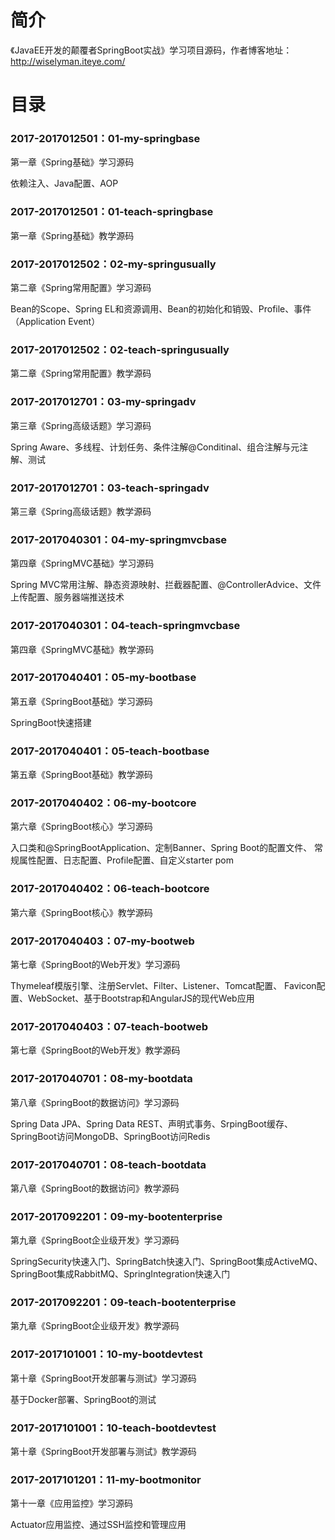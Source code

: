 # 简介 

《JavaEE开发的颠覆者SpringBoot实战》学习项目源码，作者博客地址：http://wiselyman.iteye.com/

# 目录 

### 2017-2017012501：01-my-springbase<br>
第一章《Spring基础》学习源码
<p>
依赖注入、Java配置、AOP
</p>

### 2017-2017012501：01-teach-springbase<br>
第一章《Spring基础》教学源码

### 2017-2017012502：02-my-springusually<br>
第二章《Spring常用配置》学习源码
<p>
Bean的Scope、Spring EL和资源调用、Bean的初始化和销毁、Profile、事件（Application Event）
</p>

### 2017-2017012502：02-teach-springusually<br>
第二章《Spring常用配置》教学源码

### 2017-2017012701：03-my-springadv<br>
第三章《Spring高级话题》学习源码
<p>
Spring Aware、多线程、计划任务、条件注解@Conditinal、组合注解与元注解、测试
</p>

### 2017-2017012701：03-teach-springadv<br>
第三章《Spring高级话题》教学源码

### 2017-2017040301：04-my-springmvcbase<br>
第四章《SpringMVC基础》学习源码
<p>
Spring MVC常用注解、静态资源映射、拦截器配置、@ControllerAdvice、文件上传配置、服务器端推送技术
</p>

### 2017-2017040301：04-teach-springmvcbase<br>
第四章《SpringMVC基础》教学源码

### 2017-2017040401：05-my-bootbase<br>
第五章《SpringBoot基础》学习源码
<p>
SpringBoot快速搭建 
</p>

### 2017-2017040401：05-teach-bootbase<br>
第五章《SpringBoot基础》教学源码

### 2017-2017040402：06-my-bootcore<br>
第六章《SpringBoot核心》学习源码
<p>
入口类和@SpringBootApplication、定制Banner、Spring Boot的配置文件、
常规属性配置、日志配置、Profile配置、自定义starter pom
</p>

### 2017-2017040402：06-teach-bootcore<br>
第六章《SpringBoot核心》教学源码

### 2017-2017040403：07-my-bootweb<br>
第七章《SpringBoot的Web开发》学习源码
<p>
Thymeleaf模版引擎、注册Servlet、Filter、Listener、Tomcat配置、
Favicon配置、WebSocket、基于Bootstrap和AngularJS的现代Web应用
</p>

### 2017-2017040403：07-teach-bootweb<br>
第七章《SpringBoot的Web开发》教学源码

### 2017-2017040701：08-my-bootdata<br>
第八章《SpringBoot的数据访问》学习源码
<p>
Spring Data JPA、Spring Data REST、声明式事务、SrpingBoot缓存、
SpringBoot访问MongoDB、SpringBoot访问Redis
</p>

### 2017-2017040701：08-teach-bootdata<br>
第八章《SpringBoot的数据访问》教学源码

### 2017-2017092201：09-my-bootenterprise<br>
第九章《SpringBoot企业级开发》学习源码
<p>
SpringSecurity快速入门、SpringBatch快速入门、SpringBoot集成ActiveMQ、
SpringBoot集成RabbitMQ、SpringIntegration快速入门
</p>

### 2017-2017092201：09-teach-bootenterprise<br>
第九章《SpringBoot企业级开发》教学源码

### 2017-2017101001：10-my-bootdevtest<br>
第十章《SpringBoot开发部署与测试》学习源码
<p>
基于Docker部署、SpringBoot的测试
</p>

### 2017-2017101001：10-teach-bootdevtest<br>
第十章《SpringBoot开发部署与测试》教学源码

### 2017-2017101201：11-my-bootmonitor<br>
第十一章《应用监控》学习源码
<p>
Actuator应用监控、通过SSH监控和管理应用
</p>
